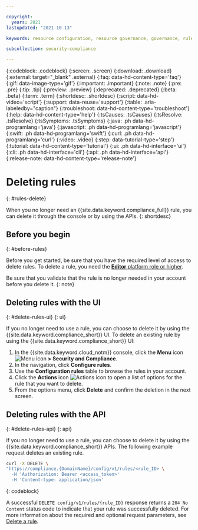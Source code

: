 ```yaml
---

copyright:
  years: 2021
lastupdated: "2021-10-13"

keywords: resource configuration, resource governance, governance, rule, config rule, properties, conditions, enforcement actions, evaluation results

subcollection: security-compliance

---
```


{:codeblock: .codeblock}
{:screen: .screen}
{:download: .download}
{:external: target="_blank" .external}
{:faq: data-hd-content-type='faq'}
{:gif: data-image-type='gif'}
{:important: .important}
{:note: .note}
{:pre: .pre}
{:tip: .tip}
{:preview: .preview}
{:deprecated: .deprecated}
{:beta: .beta}
{:term: .term}
{:shortdesc: .shortdesc}
{:script: data-hd-video='script'}
{:support: data-reuse='support'}
{:table: .aria-labeledby="caption"}
{:troubleshoot: data-hd-content-type='troubleshoot'}
{:help: data-hd-content-type='help'}
{:tsCauses: .tsCauses}
{:tsResolve: .tsResolve}
{:tsSymptoms: .tsSymptoms}
{:java: .ph data-hd-programlang='java'}
{:javascript: .ph data-hd-programlang='javascript'}
{:swift: .ph data-hd-programlang='swift'}
{:curl: .ph data-hd-programlang='curl'}
{:video: .video}
{:step: data-tutorial-type='step'}
{:tutorial: data-hd-content-type='tutorial'}
{:ui: .ph data-hd-interface='ui'}
{:cli: .ph data-hd-interface='cli'}
{:api: .ph data-hd-interface='api'}
{:release-note: data-hd-content-type='release-note'}


# Deleting rules
{: #rules-delete}

When you no longer need an {{site.data.keyword.compliance_full}} rule, you can delete it through the console or by using the APIs.
{: shortdesc}



## Before you begin 
{: #before-rules}

Before you get started, be sure that you have the required level of access to delete rules. To delete a rule, you need the [**Editor** platform role or higher](/docs/security-compliance?topic=security-compliance-access-management).

Be sure that you validate that the rule is no longer needed in your account before you delete it.
{: note}


## Deleting rules with the UI
{: #delete-rules-ui}
{: ui}

If you no longer need to use a rule, you can choose to delete it by using the {{site.data.keyword.compliance_short}} UI. To delete an existing rule by using the {{site.data.keyword.compliance_short}} UI:

1. In the {{site.data.keyword.cloud_notm}} console, click the **Menu** icon ![Menu icon](../icons/icon_hamburger.svg) **> Security and Compliance**.
2. In the navigation, click **Configure rules**.
3. Use the **Configuration rules** table to browse the rules in your account.
4. Click the **Actions** icon ![Actions icon](../icons/actions-icon-vertical.svg) to open a list of options for the rule that you want to delete.
5. From the options menu, click **Delete** and confirm the deletion in the next screen.

## Deleting rules with the API
{: #delete-rules-api}
{: api}

If you no longer need to use a rule, you can choose to delete it by using the {{site.data.keyword.compliance_short}} APIs. The following example request deletes an existing rule.

```sh
curl -X DELETE \
"https://compliance.{DomainName}/config/v1/rules/<rule_ID> \
  -H 'Authorization: Bearer <access_token>'
  -H 'Content-type: application/json'
```
{: codeblock}

A successful `DELETE config/v1/rules/{rule_ID}` response returns a `204 No Content` status code to indicate that your rule was successfully deleted. For more information about the required and optional request parameters, see [Delete a rule](/apidocs/security-compliance/config#delete-rule).

